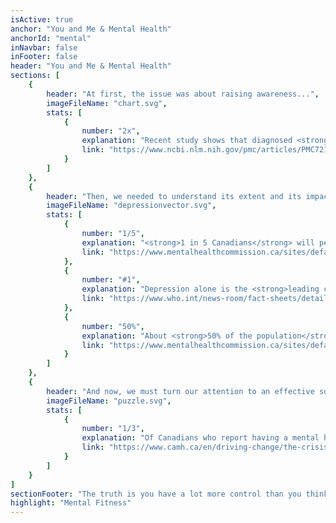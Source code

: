 ```yaml
---
isActive: true
anchor: "You and Me & Mental Health"
anchorId: "mental"
inNavbar: false
inFooter: false
header: "You and Me & Mental Health"
sections: [
    {
        header: "At first, the issue was about raising awareness...",
        imageFileName: "chart.svg",
        stats: [
            {
                number: "2x",
                explanation: "Recent study shows that diagnosed <strong>anxiety disorder doubled</strong> from 2011 to 2018.",
                link: "https://www.ncbi.nlm.nih.gov/pmc/articles/PMC7214527/"
            }
        ]
    },
    {
        header: "Then, we needed to understand its extent and its impact...",
        imageFileName: "depressionvector.svg",
        stats: [
            {
                number: "1/5",
                explanation: "<strong>1 in 5 Canadians</strong> will personally experience a mental health problem or illness in any given year.",
                link: "https://www.mentalhealthcommission.ca/sites/default/files/2016-06/Investing_in_Mental_Health_FINAL_Version_ENG.pdf"
            },
            {
                number: "#1",
                explanation: "Depression alone is the <strong>leading cause of disability worldwide</strong>.",
                link: "https://www.who.int/news-room/fact-sheets/detail/depression"
            },
            {
                number: "50%",
                explanation: "About <strong>50% of the population</strong> will have or will have had a mental illness by the age of 40.",
                link: "https://www.mentalhealthcommission.ca/sites/default/files/2016- 06/Investing_in_Mental_Health_FINAL_Version_ENG.pdf"
            }
        ]
    },
    {
        header: "And now, we must turn our attention to an effective solution...",
        imageFileName: "puzzle.svg",
        stats: [
            {
                number: "1/3",
                explanation: "Of Canadians who report having a mental health care need, <strong>1/3 state that their needs were not fully met</strong>.",
                link: "https://www.camh.ca/en/driving-change/the-crisis-is-real/mental-health-statistics"
            }
        ]
    }
]
sectionFooter: "The truth is you have a lot more control than you think, and it all starts by holding yourself accountable; the best way to do that is to ensure a strong and healthy mind – your "
highlight: "Mental Fitness"
---
```

